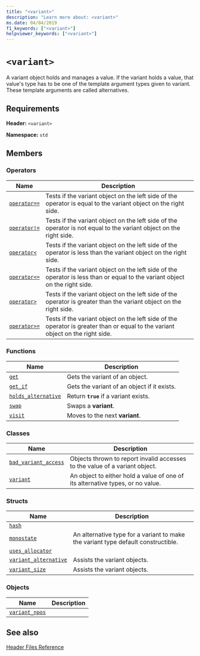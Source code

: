 ```yaml
---
title: "<variant>"
description: "Learn more about: <variant>"
ms.date: 04/04/2019
f1_keywords: ["<variant>"]
helpviewer_keywords: ["<variant>"]
---
```

# `<variant>`

A variant object holds and manages a value. If the variant holds a value, that value's type has to be one of the template argument types given to variant. These template arguments are called alternatives.

## Requirements

**Header:** `<variant>`

**Namespace:** `std`

## Members

### Operators

|Name|Description|
|-|-|
|[`operator==`](variant-operators.md#op_eq_eq)|Tests if the variant object on the left side of the operator is equal to the variant object on the right side.|
|[`operator!=`](variant-operators.md#op_neq)|Tests if the variant object on the left side of the operator is not equal to the variant object on the right side.|
|[`operator<`](variant-operators.md#op_lt)|Tests if the variant object on the left side of the operator is less than the variant object on the right side.|
|[`operator<=`](variant-operators.md#op_lt_eq)|Tests if the variant object on the left side of the operator is less than or equal to the variant object on the right side.|
|[`operator>`](variant-operators.md#op_gt)|Tests if the variant object on the left side of the operator is greater than the variant object on the right side.|
|[`operator>=`](variant-operators.md#op_gt_eq)|Tests if the variant object on the left side of the operator is greater than or equal to the variant object on the right side.|

### Functions

|Name|Description|
|-|-|
|[`get`](variant-functions.md#get)|Gets the variant of an object.|
|[`get_if`](variant-functions.md#get_if)|Gets the variant of an object if it exists.|
|[`holds_alternative`](variant-functions.md#holds_alternative)|Return **`true`** if a variant exists.|
|[`swap`](variant-functions.md#swap)|Swaps a **variant**.|
|[`visit`](variant-functions.md#visit)|Moves to the next **variant**.|

### Classes

|Name|Description|
|-|-|
|[`bad_variant_access`](bad-variant-access-class.md)|Objects thrown to report invalid accesses to the value of a variant object.|
|[`variant`](variant.md)|An object to either hold a value of one of its alternative types, or no value.|

### Structs

|Name|Description|
|-|-|
|[`hash`](hash-structure.md)||
|[`monostate`](monostate-structure.md)|An alternative type for a variant to make the variant type default constructible.|
|[`uses_allocator`](uses-allocator-structure.md)||
|[`variant_alternative`](variant-alternative-structure.md)|Assists the variant objects.|
|[`variant_size`](variant-size-structure.md)|Assists the variant objects.|

### Objects

|Name|Description|
|-|-|
|[`variant_npos`](variant-functions.md#variant_npos)||

## See also

[Header Files Reference](cpp-standard-library-header-files.md)

